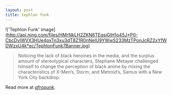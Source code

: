 ```yaml
---
layout: post
title: tephlon funk
---
```


!['Tephlon Funk' image][(http://api.ning.com/files/HMrNkLH2ZKN6TEqsiGlH1o45J*P0-CbcDvlWVX3HUe4pxTn3xu3dT8Z1R0nNeIU9YWwS233MzTPonJcRZ2xYfWDWzxU4k*ec/TephlonFunk7Banner.jpg)](http://www.afropunk.com/profiles/blogs/feature-upcoming-graphic-novel-anime-series-tephlon-funk)

> Noticing the lack of black heroines in the media, and the surplus amount of stereotypical characters, Stephane Metayer challenged himself to change the perception of black anime by mixing the characteristics of X-Men’s, Storm, and Metroid’s, Samus with a New York City backdrop.

Read more at [*afropunk*](http://www.afropunk.com/profiles/blogs/feature-upcoming-graphic-novel-anime-series-tephlon-funk).